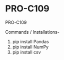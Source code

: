 # PRO-C109
PRO-C109



Commands / Installations- 

1. pip install Pandas
2. pip install NumPy
3. pip install csv
